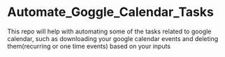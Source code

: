 # Automate_Goggle_Calendar_Tasks
This repo will help with automating some of the tasks related to google calendar, such as downloading your google calendar events and deleting them(recurring or one time events) based on your inputs 
